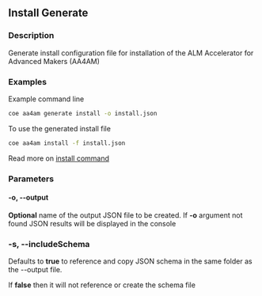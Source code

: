 ## Install Generate

### Description

Generate install configuration file for installation of the ALM Accelerator for Advanced Makers (AA4AM)

### Examples

Example command line

```bash
coe aa4am generate install -o install.json
```

To use the generated install file

```bash
coe aa4am install -f install.json
```

Read more on [install command](../install.md)

### Parameters

#### -o, --output

**Optional** name of the output JSON file to be created. If **-o** argument not found JSON results will be displayed in the console

### -s, --includeSchema

Defaults to **true** to reference and copy JSON schema in the same folder as the --output file. 

If **false** then it will not reference or create the schema file